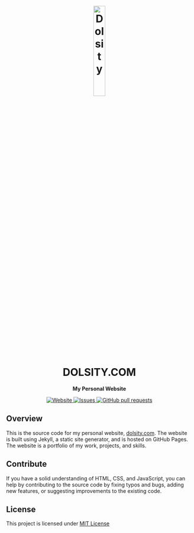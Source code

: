 <h1 align="center">
  <br>
    <a href="https://dolsity.com"><img width="25%" src="https://avatars.githubusercontent.com/u/84829249" alt="Dolsity"></a>
  <br>
    DOLSITY.COM
  <br>
</h1>

<section align="center">
    <strong>
        <p>My Personal Website</p></strong>
    <a href="https://dolsity.com/">
        <img alt="Website" src="https://img.shields.io/website?down_message=Offline&label=dolsity.com&up_color=bright-green&up_message=Online&url=https%3A%2F%2Fdolsity.com">
    </a>
    <a href="https://github.com/dolsity/dolsity.github.io/issues">
        <img alt="Issues" src="https://img.shields.io/github/issues/dolsity/dolsity.github.io?color=0088ff" />
    </a>
    <a href="https://github.com/dolsity/dolsity.github.io/pulls">
        <img alt="GitHub pull requests" src="https://img.shields.io/github/issues-pr/dolsity/dolsity.github.io?color=0088ff" />
    </a>
</section>

## Overview
This is the source code for my personal website, [dolsity.com](https://dolsity.com). The website is built using Jekyll, a static site generator, and is hosted on GitHub Pages. The website is a portfolio of my work, projects, and skills.

## Contribute
If you have a solid understanding of HTML, CSS, and JavaScript, you can help by contributing to the source code by fixing typos and bugs, adding new features, or suggesting improvements to the existing code.

## License
This project is licensed under [MIT License](./LICENSE.txt)